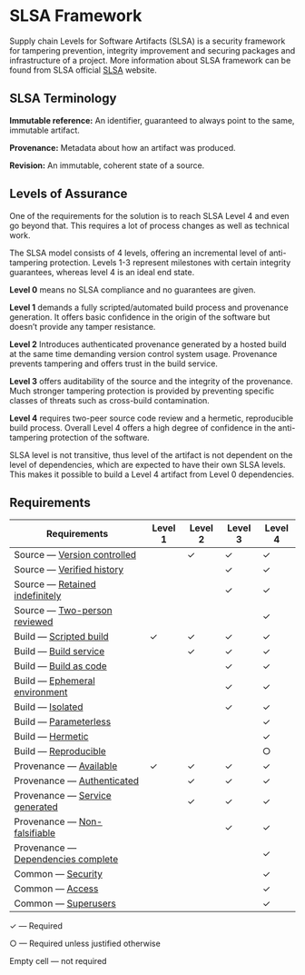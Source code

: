 # SLSA Framework

Supply chain Levels for Software Artifacts (SLSA) is a security framework for tampering prevention, integrity improvement and securing packages and infrastructure of a project. More information about SLSA framework can be found from SLSA official [SLSA](https://slsa.dev) website.

## SLSA Terminology

**Immutable reference:** An identifier, guaranteed to always point to the same, immutable artifact.

**Provenance:** Metadata about how an artifact was produced.

**Revision:** An immutable, coherent state of a source.

## Levels of Assurance

One of the requirements for the solution is to reach SLSA Level 4 and even go beyond that. This requires a lot of process changes as well as technical work. 

The SLSA model consists of 4 levels, offering an incremental level of anti-tampering protection. Levels 1-3 represent milestones with certain integrity guarantees, whereas level 4 is an ideal end state.

**Level 0** means no SLSA compliance and no guarantees are given.

**Level 1** demands a fully scripted/automated build process and provenance generation. It offers basic confidence in the origin of the software but doesn’t provide any tamper resistance.

**Level 2** Introduces authenticated provenance generated by a hosted build at the same time demanding version control system usage. Provenance prevents tampering and offers trust in the build service.

**Level 3** offers auditability of the source and the integrity of the provenance. Much stronger tampering protection is provided by preventing specific classes of threats such as cross-build contamination.

**Level 4** requires two-peer source code review and a hermetic, reproducible build process. Overall Level 4 offers a high degree of confidence in the anti-tampering protection of the software.

SLSA level is not transitive, thus level of the artifact is not dependent on the level of dependencies, which are expected to have their own SLSA levels. This makes it possible to build a Level 4 artifact from Level 0 dependencies. 

## Requirements

| Requirements | Level 1 | Level 2 | Level 3 | Level 4 |
|--------------|---------|---------|---------|---------|
| Source — [Version controlled](https://slsa.dev/spec/v0.1/requirements#version-controlled)        |   | ✓ | ✓ | ✓ |
| Source — [Verified history](https://slsa.dev/spec/v0.1/requirements#verified-history)          |   |   | ✓ | ✓ |
| Source — [Retained indefinitely](https://slsa.dev/spec/v0.1/requirements#retained-indefinitely)     |   |   | ✓ | ✓ |
| Source — [Two-person reviewed](https://slsa.dev/spec/v0.1/requirements#two-person-reviewed)       |   |   |   | ✓ |
| Build — [Scripted build](https://slsa.dev/spec/v0.1/requirements#scripted-build)             | ✓ | ✓ | ✓ | ✓ |
| Build — [Build service](https://slsa.dev/spec/v0.1/requirements#build-service)              |   | ✓ | ✓ | ✓ |
| Build — [Build as code](https://slsa.dev/spec/v0.1/requirements#build-as-code)              |   |   | ✓ | ✓ |
| Build — [Ephemeral environment](https://slsa.dev/spec/v0.1/requirements#ephemeral-environment)      |   |   | ✓ | ✓ |
| Build — [Isolated](https://slsa.dev/spec/v0.1/requirements#isolated)                   |   |   | ✓ | ✓ |
| Build — [Parameterless](https://slsa.dev/spec/v0.1/requirements#parameterless)              |   |   |   | ✓ |
| Build — [Hermetic](https://slsa.dev/spec/v0.1/requirements#hermetic)                   |   |   |   | ✓ |
| Build — [Reproducible](https://slsa.dev/spec/v0.1/requirements#reproducible)               |   |   |   | ○ |
| Provenance — [Available](https://slsa.dev/spec/v0.1/requirements#available)             | ✓ | ✓ | ✓ | ✓ |
| Provenance — [Authenticated](https://slsa.dev/spec/v0.1/requirements#authenticated)         |   | ✓ | ✓ | ✓ |
| Provenance — [Service generated](https://slsa.dev/spec/v0.1/requirements#service-generated)     |   | ✓ | ✓ | ✓ |
| Provenance — [Non-falsifiable](https://slsa.dev/spec/v0.1/requirements#non-falsifiable)       |   |   | ✓ | ✓ |
| Provenance — [Dependencies complete](https://slsa.dev/spec/v0.1/requirements#dependencies-complete) |   |   |   | ✓ |
| Common — [Security](https://slsa.dev/spec/v0.1/requirements#security)                  |   |   |   | ✓ |
| Common — [Access](https://slsa.dev/spec/v0.1/requirements#access)                    |   |   |   | ✓ |
| Common — [Superusers](https://slsa.dev/spec/v0.1/requirements#superusers)                |   |   |   | ✓ |

✓ — Required

○ — Required unless justified otherwise

Empty cell — not required
